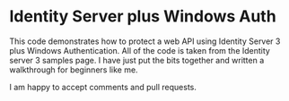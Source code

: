 Identity Server plus Windows Auth
======================================

This code demonstrates how to protect a web API using Identity Server 3 plus Windows Authentication. All of the code is taken from the Identity server 3 samples page. I have just put the bits together and written a walkthrough for beginners like me.

I am happy to accept comments and pull requests.
